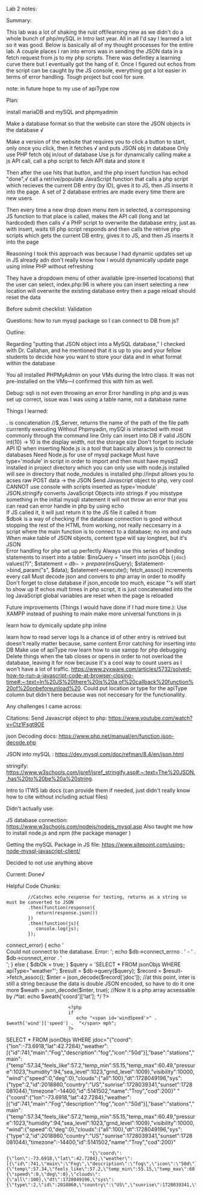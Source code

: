 Lab 2 notes: 


Summary: 

   This lab was a lot of shaking the rust off/learning new as we didn't do a whole bunch of php/mySQL in Intro last year. All in all I'd say I learned a lot so it was good. 
   Below is basically all of my thought processes for the entire lab. A couple places I ran into errors was in sending the JSON data in a fetch request from 
   js to my php scripts. There was defintley a learning curve there but I eventually got the hang of it. Once I figured out echos from the script can be caught by the 
   JS console, everything got a lot easier in terms of error handling. Tough project but cool for sure.


   note: in future hope to my use of apiType row

Plan: 

install mariaDB and mySQL  and phpmyadmin 

Make a database format so that the website can store the JSON objects in the database √


Make a version of the website that requires you to click a button to start, only once you click, then it fetches √
   and puts JSON obj in database
   Only use PHP fetch obj in/out of database 
   Use js for dynamically calling 
   make a js API call, call a php script to fetch API data and store it

Then after the use hits that button, and the php insert function has echod "done",√
 call a retrive/populate JavaScript function that calls a php script which recieves the current DB entry (by ID), gives it to JS, then JS inserts it into the page.
   A set of 2 database entries are made every time there are new users


Then every time a new drop down menu item in selected, a corresponsing JS function to that place is called, makes the API call (long and lat hardcoded) then calls √
   a PHP script to overwrite the database entry, just as with insert, waits till php script responds and then calls the retrive php scripts which gets the 
   current DB entry, gives it to JS, and then JS inserts it into the page 

Reasoning I took this approach was because I had dynamic updates set up in JS already adn don't really know how I would dynamically update page using inline PHP 
without refreshing 

They have a dropdown menu of other available (pre-inserted locations) that the user can select, 
   index.php:96 is where you can insert
   selecting a new location will overwrite the existing database entry 
   then a page reload should reset the data 



Before submit checklist: 
   Validation


Questions: 
how to run mysql package so I can connect to DB from js? 



Outline: 


 Regarding "putting that JSON object into a MySQL database," 
 I checked with Dr. Callahan, and he mentioned that it is up 
 to you and your fellow students to decide how you want to store 
 your data and in what format within the database

 You all installed PHPMyAdmin on your VMs during the Intro class. It was not pre-installed on the VMs—I confirmed this with him as well.

Debug: 
   sqli is not even throwing an error 
   Error handling in php and js was set up correct, issue was I was using a table name, not a database name


Things I learned: 

. is concatenation
//$_Server, returns the name of the path of the file path currrently executing 
Without Phpmyadin, mySQl is interacted with most commonly through the command line 
Only can insert into DB if valid JSON
int(10) -> 10 is the display width, not the storage size 
Don't forget to include API ID when inserting 
Node.js is a tool that basically allows js to connect to databases
Need Node.js for use of mysql package
Must have type='module' in script in order to import 
   and then must have mysql2 installed in project directory which you can only use with node.js installed 
   will see in directory that node_modules is installed 
php://input allows you to acses raw POST data -> the JSON
Send Javascript object to php, very cool 
CANNOT use console with scripts inserted as type='module'   
JSON.stringify converts JavaScript Objects into strings 
if you misstype something in the initial mysqli statement it will not throw an error that you can read 
can error handle in php by using echo  
   If JS called it, it will just return it to the JS file it called it from  
   $dbok is a way of checking if the database connection is good without stopping the rest of the HTML from working, not really neccesarry in a script where the main function is to connect to a database; no ins and outs
When make table of JSON objects, content type will say longtext, but it's JSON  
Error handling for php set up perfectly 
Always use this series of binding statements to insert into a table: 
       $insQuery = "insert into jsonObjs (`jdoc`) values(?)";
      $statement = $db->prepare($insQuery);
      $statement->bind_param("s", $data);
      $statement->execute();
      fetch_assoc() increments every call
Must decode json and convers to php array in order to modify 
Don't forget to close database
if json_encode too much, escape "'s will start to show up
If echos mult times in php script, it is just concatenated into the log 
JavaScript global variables are reset when the page is reloaded


Future improvements (Things I would have done if I had more time.): 
Use XAMPP instead of pushing to main 
   make more universal functions in js


   learn how to dymically update php inline
   
   learn how to read server logs
   Is a chance id of other entry is retrived but doesn't really matter because, same content
   Error catching for inserting into DB
   Make use of apiType row 
   learn how to use xampp for php debugging
   Delete things when the tab closes or opens in order to not overload the database, leaving it for now because it's a cool way to count users as I won't have a lot of traffic. 
      https://www.zyxware.com/articles/5732/solved-how-to-run-a-javascript-code-at-browser-closing-time#:~:text=In%20JS%20there%20is%20a,of%20callback%20function%20of%20onbeforeunload%20.
   Could put location or type for the apiType column but didn't here because was not neccesary for the functionallity.


Any challenges I came across: 

Citations:
Send Javascript object to php: 
   https://www.youtube.com/watch?v=Ctz1Fsgt9OE

json Decoding docs: 
   https://www.php.net/manual/en/function.json-decode.php

   JSON into mySQL    :
      https://dev.mysql.com/doc/refman/8.4/en/json.html

   stringify: https://www.w3schools.com/jsref/jsref_stringify.asp#:~:text=The%20JSON.,has%20to%20be%20a%20string.

Intro to ITWS lab docs (can provide them if needed, just didn't really know how to cite without including actual files)

Didn't actually use: 


   JS database connection: 
      https://www.w3schools.com/nodejs/nodejs_mysql.asp
      Also taught me how to install node.js and npm (the package manager )

   Getting the mySQL Package in JS file:
      https://www.sitepoint.com/using-node-mysql-javascript-client/


Decided to not use anything above 


Current:
   Done√


Helpful Code Chunks: 

            //Catches echo response for testing, returns as a string so must be converted to JSON 
            .then(function(response){
               return(response.json()) 
            })
            .then(function(js){
               console.log(js); 
            }); 





<?php
      //so can check every time we write in PhP 
      $dbOk = false; 

      //getting weather data
      $db = new mysqli('localhost', 'phpmyadmin', '!fodAdmin!', 'apiDat');

      if ($db->connect_error) {
         echo '<div class="messages">Could not connect to the database. Error: ';
         echo $db->connect_errno . ' - ' . $db->connect_error . '</div>';
      } else {
         $dbOk = true;
      }

      $query = 'SELECT * FROM jsonObjs WHERE apiType="weather"';
      $result = $db->query($query);
      $record = $result->fetch_assoc();
      $inter = json_decode($record['jdoc']);
      //at this point, inter is still a string because the data is double JSON encoded, so have to do it one more
      $weath = json_decode($inter, true);
      //Now it is a php array acsessable by 
      /*lat: 
      echo $weath['coord']['lat'];
      */
?>

                           <?php
                           if
                              echo "<span id='windSpeed'>" . $weath['wind']['speed'] .  "</span> mph";
                           ?>




SELECT * FROM jsonObjs WHERE jdoc="{\"coord\":{\"lon\":-73.6918,\"lat\":42.7284},\"weather\":[{\"id\":741,\"main\":\"Fog\",\"description\":\"fog\",\"icon\":\"50d\"}],\"base\":\"stations\",\"main\":{\"temp\":57.34,\"feels_like\":57.2,\"temp_min\":55.15,\"temp_max\":60.49,\"pressure\":1023,\"humidity\":94,\"sea_level\":1023,\"grnd_level\":1009},\"visibility\":10000,\"wind\":{\"speed\":0,\"deg\":0},\"clouds\":{\"all\":100},\"dt\":1728049196,\"sys\":{\"type\":2,\"id\":2018860,\"country\":\"US\",\"sunrise\":1728039341,\"sunset\":1728081044},\"timezone\":-14400,\"id\":5141502,\"name\":\"Troy\",\"cod\":200}"
                                   "{\"coord\":{\"lon\":-73.6918,\"lat\":42.7284},\"weather\":[{\"id\":741,\"main\":\"Fog\",\"description\":\"fog\",\"icon\":\"50d\"}],\"base\":\"stations\",\"main\":{\"temp\":57.34,\"feels_like\":57.2,\"temp_min\":55.15,\"temp_max\":60.49,\"pressure\":1023,\"humidity\":94,\"sea_level\":1023,\"grnd_level\":1009},\"visibility\":10000,\"wind\":{\"speed\":0,\"deg\":0},\"clouds\":{\"all\":100},\"dt\":1728049196,\"sys\":{\"type\":2,\"id\":2018860,\"country\":\"US\",\"sunrise\":1728039341,\"sunset\":1728081044},\"timezone\":-14400,\"id\":5141502,\"name\":\"Troy\",\"cod\":200}"

                                   "{\"coord\":{\"lon\":-73.6918,\"lat\":42.7284},\"weather\":[{\"id\":741,\"main\":\"Fog\",\"description\":\"fog\",\"icon\":\"50d\"}],\"base\":\"stations\",\"main\":{\"temp\":57.34,\"feels_like\":57.2,\"temp_min\":55.15,\"temp_max\":60.49,\"pressure\":1023,\"humidity\":94,\"sea_level\":1023,\"grnd_level\":1009},\"visibility\":10000,\"wind\":{\"speed\":0,\"deg\":0},\"clouds\":{\"all\":100},\"dt\":1728049196,\"sys\":{\"type\":2,\"id\":2018860,\"country\":\"US\",\"sunrise\":1728039341,\"sunset\":1728081044},\"timezone\":-14400,\"id\":5141502,\"name\":\"Troy\",\"cod\":200}"